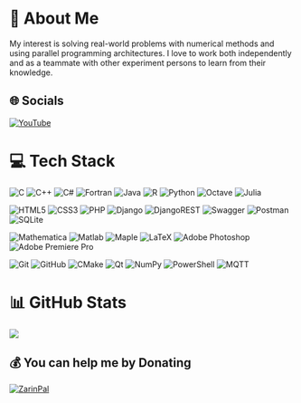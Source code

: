 # 💫 About Me
My interest is solving real-world problems with numerical methods and using parallel programming architectures.
I love to work both independently and as a teammate with other experiment persons to learn from their knowledge.

## 🌐 Socials
[![YouTube](https://img.shields.io/badge/YouTube-%23FF0000.svg?logo=YouTube&logoColor=white)](https://youtube.com/@aforouz) 

# 💻 Tech Stack
![C](https://img.shields.io/badge/c-%2300599C.svg?style=for-the-badge&logo=c&logoColor=white) 
![C++](https://img.shields.io/badge/c++-%2300599C.svg?style=for-the-badge&logo=c%2B%2B&logoColor=white) 
![C#](https://img.shields.io/badge/c%23-%23239120.svg?style=for-the-badge&logo=csharp&logoColor=white) 
![Fortran](https://img.shields.io/badge/Fortran-%23734F96.svg?style=for-the-badge&logo=fortran&logoColor=white) 
![Java](https://img.shields.io/badge/java-%23ED8B00.svg?style=for-the-badge&logo=openjdk&logoColor=white) 
![R](https://img.shields.io/badge/r-%23276DC3.svg?style=for-the-badge&logo=r&logoColor=white) 
![Python](https://img.shields.io/badge/python-3670A0?style=for-the-badge&logo=python&logoColor=ffdd54) 
![Octave](https://img.shields.io/badge/OCTAVE-darkblue?style=for-the-badge&logo=octave&logoColor=fcd683) 
![Julia](https://img.shields.io/badge/-Julia-9558B2?style=for-the-badge&logo=julia&logoColor=white) 
<!-- -->
![HTML5](https://img.shields.io/badge/html5-%23E34F26.svg?style=for-the-badge&logo=html5&logoColor=white) 
![CSS3](https://img.shields.io/badge/css3-%231572B6.svg?style=for-the-badge&logo=css3&logoColor=white)
![PHP](https://img.shields.io/badge/php-%23777BB4.svg?style=for-the-badge&logo=php&logoColor=white) 
![Django](https://img.shields.io/badge/django-%23092E20.svg?style=for-the-badge&logo=django&logoColor=white) 
![DjangoREST](https://img.shields.io/badge/DJANGO-REST-ff1709?style=for-the-badge&logo=django&logoColor=white&color=ff1709&labelColor=gray) 
![Swagger](https://img.shields.io/badge/-Swagger-%23Clojure?style=for-the-badge&logo=swagger&logoColor=white) 
![Postman](https://img.shields.io/badge/Postman-FF6C37?style=for-the-badge&logo=postman&logoColor=white)
![SQLite](https://img.shields.io/badge/sqlite-%2307405e.svg?style=for-the-badge&logo=sqlite&logoColor=white)
<!-- -->
![Mathematica](https://img.shields.io/badge/Mathematica-ff1709?style=for-the-badge&logo=wolframmathematica&logoColor=white) 
![Matlab](https://img.shields.io/badge/Matlab-orange?style=for-the-badge) 
![Maple](https://img.shields.io/badge/Maple-blue?style=for-the-badge) 
![LaTeX](https://img.shields.io/badge/latex-%23008080.svg?style=for-the-badge&logo=latex&logoColor=white) 
![Adobe Photoshop](https://img.shields.io/badge/adobe%20photoshop-%2331A8FF.svg?style=for-the-badge&logo=adobe%20photoshop&logoColor=white) 
![Adobe Premiere Pro](https://img.shields.io/badge/Adobe%20Premiere%20Pro-9999FF.svg?style=for-the-badge&logo=Adobe%20Premiere%20Pro&logoColor=white) 
<!-- -->
![Git](https://img.shields.io/badge/git-%23F05033.svg?style=for-the-badge&logo=git&logoColor=white) 
![GitHub](https://img.shields.io/badge/github-%23121011.svg?style=for-the-badge&logo=github&logoColor=white) 
![CMake](https://img.shields.io/badge/CMake-%23008FBA.svg?style=for-the-badge&logo=cmake&logoColor=white) 
![Qt](https://img.shields.io/badge/Qt-%23217346.svg?style=for-the-badge&logo=Qt&logoColor=white) 
![NumPy](https://img.shields.io/badge/numpy-%23013243.svg?style=for-the-badge&logo=numpy&logoColor=white) 
![PowerShell](https://img.shields.io/badge/PowerShell-%235391FE.svg?style=for-the-badge&logo=powershell&logoColor=white) 
![MQTT](https://img.shields.io/badge/MQTT-ff1709?style=for-the-badge&logo=mqtt&logoColor=660066) 

<!-- 
![TensorFlow](https://img.shields.io/badge/TensorFlow-%23FF6F00.svg?style=for-the-badge&logo=TensorFlow&logoColor=white)
![GitLab](https://img.shields.io/badge/gitlab-%23181717.svg?style=for-the-badge&logo=gitlab&logoColor=white)
![nVIDIA](https://img.shields.io/badge/nVIDIA-%2376B900.svg?style=for-the-badge&logo=nVIDIA&logoColor=white) 
![MySQL](https://img.shields.io/badge/mysql-4479A1.svg?style=for-the-badge&logo=mysql&logoColor=white)
![Haskell](https://img.shields.io/badge/Haskell-5e5086?style=for-the-badge&logo=haskell&logoColor=white)
-->

# 📊 GitHub Stats
![](https://github-readme-stats.vercel.app/api/top-langs/?username=aforouz&theme=dark&hide_border=false&include_all_commits=true&count_private=true&layout=compact)
<!--
![](https://github-readme-stats.vercel.app/api?username=aforouz&theme=dark&hide_border=false&include_all_commits=true&count_private=true)<br/>
![](https://github-readme-streak-stats.herokuapp.com/?user=aforouz&theme=dark&hide_border=false)<br/>
-->

<!-- 
## 🏆 GitHub Trophies
![](https://github-profile-trophy.vercel.app/?username=aforouz&theme=radical&no-frame=false&no-bg=true&margin-w=4)

### ✍️ Random Dev Quote
![](https://quotes-github-readme.vercel.app/api?type=horizontal&theme=radical)

### 🔝 Top Contributed Repo
![](https://github-contributor-stats.vercel.app/api?username=aforouz&limit=5&theme=dark&combine_all_yearly_contributions=true)
-->

<!-- [![](https://visitcount.itsvg.in/api?id=aforouz&icon=0&color=0)](https://visitcount.itsvg.in) -->

## 💰 You can help me by Donating
<!--
[![BuyMeACoffee](https://img.shields.io/badge/Buy%20Me%20a%20Coffee-ffdd00?style=for-the-badge&logo=buy-me-a-coffee&logoColor=black)](https://buymeacoffee.com/aforouz) 
[![Ko-Fi](https://img.shields.io/badge/Ko--fi-F16061?style=for-the-badge&logo=ko-fi&logoColor=white)](https://ko-fi.com/aforouz) 
[![زرین‌پال](https://avatars.githubusercontent.com/u/19504004?s=30&v=4)](https://zarinp.al/670147) 
-->
[![ZarinPal](https://avatars.githubusercontent.com/u/19504004?s=70&v=4)](https://zarinp.al/670147) 
  
<!-- Proudly created with GPRM ( https://gprm.itsvg.in ) -->